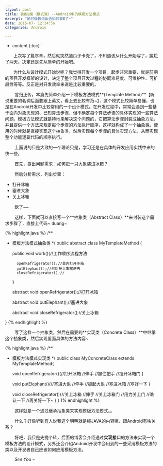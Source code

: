 ```yaml
---
layout: post
title: 装B指南（模式篇）--Android中的模板方法模式
excerpt: "是时候教你出去如何装B了~"
date: 2015-07- 12:34:56
categories: Android

---
```


* content
{:toc}


&nbsp;&nbsp;&nbsp;&nbsp;&nbsp;&nbsp;&nbsp;上次写了篇序章，然后就突然脑瓜子卡壳了，不知道该从什么开始写了，尴尬了两天，决定还是先从简单的开始吧。

&nbsp;&nbsp;&nbsp;&nbsp;&nbsp;&nbsp;&nbsp;为什么从设计模式开始说呢？我觉得开发一个项目，起步非常重要，就是前期的项目开发框架的设计，决定了整个项目开发过程的协同难易度、可维护性、可扩展性等等。反正是对开发效率来说是比较重要的。

&nbsp;&nbsp;&nbsp;&nbsp;&nbsp;&nbsp;&nbsp;
言归正传，本篇先简单介绍一下模板方法模式**(Template Method)**【听说重要的名词后面要跟上英文，看上去比较有范~】，这个模式比较简单易懂，也是在Android开发中比较常用的一个设计模式。在开发过程中，常常会遇到一些基于面向对象思想的、已知算法步骤、但不确定每个算法步骤的具体实现的一些算法问题。模板方法模式就是特地来解决这个问题的，它把算法步骤封装成抽象方法，并且提供一个方法来规定每个步骤的方法执行顺序，这样就构成了一个抽象类。使用的时候就是直接实现这个抽象类，然后实现每个步骤的具体实现方法，从而实现整个功能逻辑代码的顺序执行。

&nbsp;&nbsp;&nbsp;&nbsp;&nbsp;&nbsp;&nbsp;
上面说的只是大致的一个理论只是，学习还是在具体的开发应用实践中来的快一些。

&nbsp;&nbsp;&nbsp;&nbsp;&nbsp;&nbsp;&nbsp;
首先，提出问题需求：如何把一只大象装进冰箱？

&nbsp;&nbsp;&nbsp;&nbsp;&nbsp;&nbsp;&nbsp;
然后分析需求，列出步骤：

<ul>
	<li>打开冰箱</li>
	<li>塞进大象</li>
	<li>关上冰箱 </li>
</ul>

&nbsp;&nbsp;&nbsp;&nbsp;&nbsp;&nbsp;&nbsp;
欧了~~

&nbsp;&nbsp;&nbsp;&nbsp;&nbsp;&nbsp;&nbsp;
这样，下面就可以直接写一个**抽象类（Abstract Class）**来封装这个需求步骤了，直接上代码~ duang~

{% highlight java %}
/**
* 模板方法模式抽象类
*/
public abstract class MyTemplateMethod {

	public void work(){//工作顺序流程方法

		openRefrigerator();//首先打开冰箱
		putElephant();//然后把大象塞进去
		closeRefrigerator();//

	}

	abstract void openRefrigerator();//打开冰箱

	abstract void putElephant();//塞进大象

	abstract void closeRefrigerator();//关上冰箱

}
{% endhighlight %}

&nbsp;&nbsp;&nbsp;&nbsp;&nbsp;&nbsp;&nbsp;
写了这样一个抽象类，然后在需要的**实现类（Concrete Class）**中继承这个抽象类，然后实现里面具体的方法内容~

{% highlight java %}
/**
* 模板方法模式实现类
*/
public class MyConcreteClass extends  MyTemplateMethod{

	void openRefrigerator(){//打开冰箱
		//伸手
		//握住把手
		//拉开冰箱门
	}

	void putElephant(){//塞进大象
		//伸手
		//抓起大象
		//塞进冰箱
		//塞好一下
	}

	void closeRefrigerator(){//关上冰箱
		//伸手
		//关上冰箱门
		//用力关上门
		//确认一下
		//再关好一下~
	}
}
{% endhighlight %}

&nbsp;&nbsp;&nbsp;&nbsp;&nbsp;&nbsp;&nbsp;
这样就是一个通过继承抽象类来实现模板方法模式。。

&nbsp;&nbsp;&nbsp;&nbsp;&nbsp;&nbsp;&nbsp;
什么？好像听到有人说我这个明明就是纯JAVA的内容嘛，跟Android有啥关系？

&nbsp;&nbsp;&nbsp;&nbsp;&nbsp;&nbsp;&nbsp;
好吧，我只是先抛个砖，后面的博客会介绍通过**实现接口**的方法来实现一个模板方法的设计模式，另外还会介绍Android开发中会用到的一些采用模板方法的类以及开发者自己应该如何应用模板方法。

&nbsp;&nbsp;&nbsp;&nbsp;&nbsp;&nbsp;&nbsp;
*See You ~*